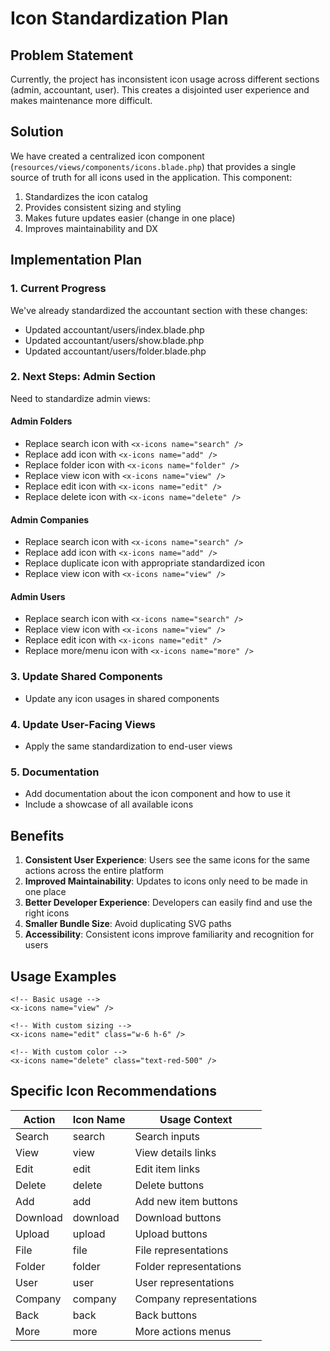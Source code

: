 # Icon Standardization Plan

## Problem Statement
Currently, the project has inconsistent icon usage across different sections (admin, accountant, user). This creates a disjointed user experience and makes maintenance more difficult.

## Solution
We have created a centralized icon component (`resources/views/components/icons.blade.php`) that provides a single source of truth for all icons used in the application. This component:

1. Standardizes the icon catalog
2. Provides consistent sizing and styling
3. Makes future updates easier (change in one place)
4. Improves maintainability and DX

## Implementation Plan

### 1. Current Progress
We've already standardized the accountant section with these changes:
- Updated accountant/users/index.blade.php
- Updated accountant/users/show.blade.php
- Updated accountant/users/folder.blade.php

### 2. Next Steps: Admin Section
Need to standardize admin views:

#### Admin Folders
- Replace search icon with `<x-icons name="search" />`
- Replace add icon with `<x-icons name="add" />`
- Replace folder icon with `<x-icons name="folder" />`
- Replace view icon with `<x-icons name="view" />`
- Replace edit icon with `<x-icons name="edit" />`
- Replace delete icon with `<x-icons name="delete" />`

#### Admin Companies
- Replace search icon with `<x-icons name="search" />`
- Replace add icon with `<x-icons name="add" />`
- Replace duplicate icon with appropriate standardized icon
- Replace view icon with `<x-icons name="view" />`

#### Admin Users
- Replace search icon with `<x-icons name="search" />`
- Replace view icon with `<x-icons name="view" />`
- Replace edit icon with `<x-icons name="edit" />`
- Replace more/menu icon with `<x-icons name="more" />`

### 3. Update Shared Components
- Update any icon usages in shared components

### 4. Update User-Facing Views
- Apply the same standardization to end-user views

### 5. Documentation
- Add documentation about the icon component and how to use it
- Include a showcase of all available icons

## Benefits

1. **Consistent User Experience**: Users see the same icons for the same actions across the entire platform
2. **Improved Maintainability**: Updates to icons only need to be made in one place
3. **Better Developer Experience**: Developers can easily find and use the right icons
4. **Smaller Bundle Size**: Avoid duplicating SVG paths
5. **Accessibility**: Consistent icons improve familiarity and recognition for users

## Usage Examples

```blade
<!-- Basic usage -->
<x-icons name="view" />

<!-- With custom sizing -->
<x-icons name="edit" class="w-6 h-6" />

<!-- With custom color -->
<x-icons name="delete" class="text-red-500" />
```

## Specific Icon Recommendations

| Action | Icon Name | Usage Context |
|--------|-----------|---------------|
| Search | search | Search inputs |
| View | view | View details links |
| Edit | edit | Edit item links |
| Delete | delete | Delete buttons |
| Add | add | Add new item buttons |
| Download | download | Download buttons |
| Upload | upload | Upload buttons |
| File | file | File representations |
| Folder | folder | Folder representations |
| User | user | User representations |
| Company | company | Company representations |
| Back | back | Back buttons |
| More | more | More actions menus | 